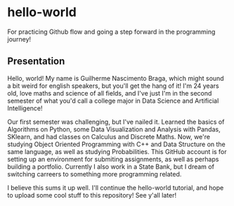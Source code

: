 # hello-world
For practicing Github flow and going a step forward in the programming journey!

## Presentation

Hello, world! My name is Guilherme Nascimento Braga, which might sound a bit weird for english speakers, but you'll get the hang of it! I'm 24 years old, love maths and science of all fields, and I've just I'm in the second semester of what you'd call a college major in Data Science and Artificial Intelligence!

Our first semester was challenging, but I've nailed it. Learned the basics of Algorithms on Python, some Data Visualization and Analysis with Pandas, SKlearn, and had classes on Calculus and Discrete Maths. Now, we're studying Object Oriented Programming with C++ and Data Structure on the same language, as well as studying Probabilities. This GitHub account is for setting up an environment for submiting assignments, as well as perhaps building a portfolio. Currently I also work in a State Bank, but I dream of switching carreers to something more programming related.

I believe this sums it up well. I'll continue the hello-world tutorial, and hope to upload some cool stuff to this repository! See y'all later!
